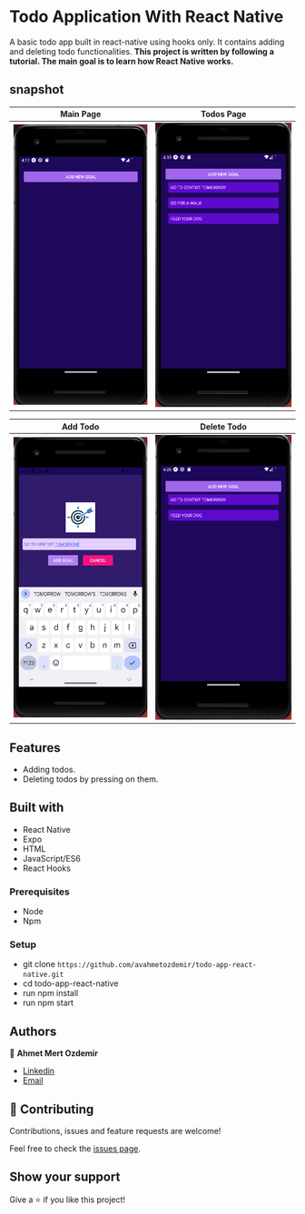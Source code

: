 # Todo Application With React Native 

A basic todo app built in react-native using hooks only. It contains adding and deleting todo functionalities. **This project is written by following a tutorial. The main goal is to learn how React Native works.**


## snapshot

| Main Page   |     Todos Page    |
|--------------|:-------------------:|
| <img width="361" alt="main-page" src="https://github.com/avahmetozdemir/todo-app-react-native/blob/main/screenshots/main-page.png?raw=true">    |  <img width="361" alt="todos-page" src="https://github.com/avahmetozdemir/todo-app-react-native/blob/main/screenshots/todos-page.png?raw=true">       |

|  Add Todo   |      Delete Todo     |
|--------------|:-------------------:|
| <img width="361" alt="add-todo" src="https://github.com/avahmetozdemir/todo-app-react-native/blob/main/screenshots/add-todo.png?raw=true">    |  <img width="361" alt="delete-todo" src="https://github.com/avahmetozdemir/todo-app-react-native/blob/main/screenshots/delete-todo.png?raw=true">       |

## Features
- Adding todos. 
- Deleting todos by pressing on them.

## Built with
- React Native
- Expo
- HTML
- JavaScript/ES6
- React Hooks

### Prerequisites

- Node
- Npm

### Setup

- git clone `https://github.com/avahmetozdemir/todo-app-react-native.git`
- cd todo-app-react-native
- run npm install
- run npm start

## Authors

👤 **Ahmet Mert Ozdemir**

- [Linkedin](https://www.linkedin.com/in/ahmetmozdemir/)
- [Email](avamertozdemir@gmail.com)

## 🤝 Contributing

Contributions, issues and feature requests are welcome!

Feel free to check the [issues page](https://github.com/avahmetozdemir/todo-app-react-native/issues).

## Show your support

Give a ⭐️ if you like this project!